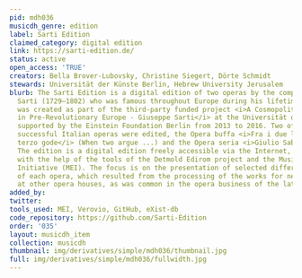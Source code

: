 ```yaml
---
pid: mdh036
musicdh_genre: edition
label: Sarti Edition
claimed_category: digital edition
link: https://sarti-edition.de/
status: active
open_access: 'TRUE'
creators: Bella Brover-Lubovsky, Christine Siegert, Dörte Schmidt
stewards: Universität der Künste Berlin, Hebrew University Jerusalem
blurb: The Sarti Edition is a digital edition of two operas by the composer Giuseppe
  Sarti (1729–1802) who was famous throughout Europe during his lifetime. The edition
  was created as part of the third-party funded project <i>A Cosmopolitan Composer
  in Pre-Revolutionary Europe - Giuseppe Sarti</i> at the Universität der Künste,
  supported by the Einstein Foundation Berlin from 2013 to 2016. Two of Sarti's most
  successful Italian operas were edited, the Opera buffa <i>Fra i due litiganti il
  ​​terzo gode</i> (When two argue ...) and the Opera seria <i>Giulio Sabino</i>.
  The edition is a digital edition freely accessible via the Internet, which was created
  with the help of the tools of the Detmold Edirom project and the Music Encoding
  Initiative (MEI). The focus is on the presentation of selected different versions
  of each opera, which resulted from the processing of the works for new productions
  at other opera houses, as was common in the opera business of the late 18th century.
added_by: 
twitter: 
tools_used: MEI, Verovio, GitHub, eXist-db
code_repository: https://github.com/Sarti-Edition
order: '035'
layout: musicdh_item
collection: musicdh
thumbnail: img/derivatives/simple/mdh036/thumbnail.jpg
full: img/derivatives/simple/mdh036/fullwidth.jpg
---
```

